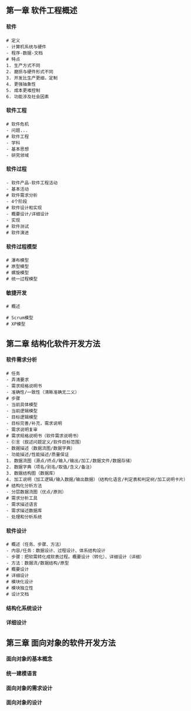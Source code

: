 ## 第一章 软件工程概述

#### 软件

```shell
# 定义
- 计算机系统与硬件
- 程序-数据-文档
# 特点
1. 生产方式不同
2. 磨损与硬件形式不同
3. 开发比生产更细，定制
4. 更强抽象性
5. 成本更难控制
6. 功能涉及社会因素
```

#### 软件工程

```shell
# 软件危机
- 问题...
# 软件工程
- 学科
- 基本思想
- 研究领域
```

#### 软件过程

```shell
- 软件产品-软件工程活动
- 基本活动
# 软件需求分析
- 4个阶段
# 软件设计和实现
- 概要设计/详细设计
- 实现
# 软件测试
# 软件演进
```

#### 软件过程模型

```shell
# 瀑布模型
# 原型模型
# 螺旋模型
# 统一过程模型
```

#### 敏捷开发

```shell
# 概述
```

```shell
# Scrum模型
# XP模型
```

## 第二章 结构化软件开发方法

#### 软件需求分析

```shell
# 任务
- 弄清要求
- 需求规格说明书
- 准确性/一致性（清晰准确无二义）
# 步骤
- 当前具体模型
- 当前逻辑模型
- 目标逻辑模型
- 目标完善/补充，需求说明
- 需求说明复审
# 需求规格说明书（软件需求说明书）
- 引言（叙述问题定义/软件目标范围）
- 数据描述（数据流图/数据字典）
- 功能描述/性能描述/质量保证
1. 数据流图（源点/终点/输入/输出/加工/数据文件/数据存储）
2. 数据字典（项名/别名/取值/含义/备注）
3. 数据结构图（数据库）
4. 加工说明（加工逻辑/输入数据/输出数据）（结构化语言/判定表和判定树/加工说明卡片）
# 结构化分析方法
- 分层数据流图（优点/原则）
# 需求分析工具
- 需求描述语言
- 需求描述数据库
- 处理和分析系统
```

#### 软件设计

```shell
# 概述（任务、步骤、方法）
- 内容/任务：数据设计、过程设计、体系结构设计
- 步骤：把软需转化成软表过程。概要设计（转化）、详细设计（详细）
- 方法：数据流/数据结构/原型
# 概要设计
# 详细设计
# 模块化设计
# 模块独立性
# 设计文档
```

#### 结构化系统设计

#### 详细设计

## 第三章 面向对象的软件开发方法

#### 面向对象的基本概念

#### 统一建模语言

#### 面向对象的需求设计

#### 面向对象的设计



